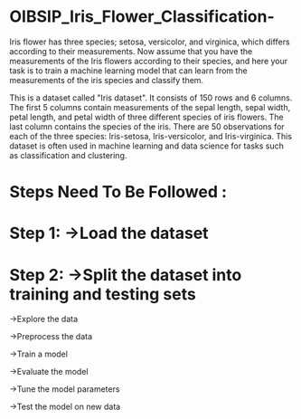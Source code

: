 # OIBSIP_Iris_Flower_Classification-
Iris flower has three species; setosa, versicolor, and virginica, which differs according to their measurements. Now assume that you have the measurements of the Iris flowers according to their species, and here your task is to train a machine learning model that can learn from the measurements of the iris species and classify them. 

This is a dataset called "Iris dataset". It consists of 150 rows and 6 columns. The first 5 columns contain measurements of the sepal length, sepal width, petal length, and petal width of three different species of iris flowers. The last column contains the species of the iris. There are 50 observations for each of the three species: Iris-setosa, Iris-versicolor, and Iris-virginica.
This dataset is often used in machine learning and data science for tasks such as classification and clustering.

# Steps Need To Be Followed : 

# Step 1: ->Load the dataset


# Step 2: ->Split the dataset into training and testing sets

->Explore the data

->Preprocess the data

->Train a model

->Evaluate the model

->Tune the model parameters

->Test the model on new data
